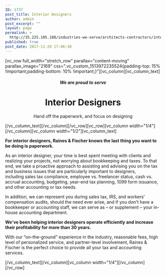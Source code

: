 ```yaml
---
ID: 1737
post_title: Interior Designers
author: admin
post_excerpt: ""
layout: page
permalink: >
  http://35.225.105.188/industries-we-serve/architects-contractors/interior-designers/
published: true
post_date: 2017-11-29 17:46:30
---
```

[vc_row full_width="stretch_row" parallax="content-moving" parallax_image="2169" css=".vc_custom_1513972235524{padding-top: 15% !important;padding-bottom: 10% !important;}"][vc_column][vc_column_text]
<h5 style="text-align: center;">We are proud to serve</h5>
<h1 style="text-align: center;">Interior Designers</h1>
<p style="text-align: center;">Hand off the paperwork, and focus on designing</p>
[/vc_column_text][/vc_column][/vc_row][vc_row][vc_column width="1/4"][/vc_column][vc_column width="1/2"][vc_column_text]
<p style="font-weight: 400;"><b><strong>For interior designers, Raines &amp; Fischer knows the last thing you want to be doing is paperwork.
</strong></b></p>
<p style="font-weight: 400;">As an interior designer, your time is best spent meeting with clients and realizing your projects, not worrying about bookkeeping and taxes. To that end, we take a proactive approach to assisting and advising you on the tax and business issues that are particularly important to designers, including sales tax compliance, employee vs. freelancer status, cash vs. accrual accounting, budgeting, year-end tax planning, 1099 form issuance, and other accounting or tax needs.</p>
<p style="font-weight: 400;">In addition, we can represent you during sales tax, IRS, and workers' compensation audits, should the need ever arise, and if you don't have a bookkeeper or accounting staff, we can serve as – or supplement – your in-house accounting department.</p>
<p style="font-weight: 400;"><b><strong>We've been helping interior designers operate efficiently and increase their profitability for more than 30 years.</strong></b></p>
<p style="font-weight: 400;">With our “on-the-ground” experience in the industry, reasonable fees, high level of personalized service, and partner-level involvement, Raines &amp; Fischer is the perfect choice to provide all your tax and accounting services.</p>
[/vc_column_text][/vc_column][vc_column width="1/4"][/vc_column][/vc_row]